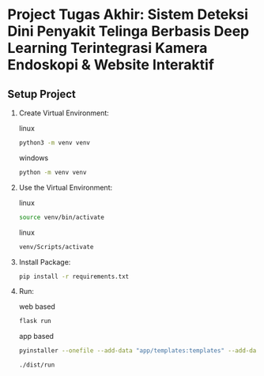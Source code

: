 # Project Tugas Akhir: Sistem Deteksi Dini Penyakit Telinga Berbasis Deep Learning Terintegrasi Kamera Endoskopi & Website Interaktif

## Setup Project

1. Create Virtual Environment:

    linux
    ```bash
    python3 -m venv venv
    ```
    windows
    ```bash
    python -m venv venv
    ```
1. Use the Virtual Environment:

    linux
    ```bash
    source venv/bin/activate
    ```
    linux
    ```bash
    venv/Scripts/activate
    ```
3. Install Package:
    ```bash
    pip install -r requirements.txt
    ```
2. Run:

    web based
    ```bash
    flask run
    ```
    app based
    ```bash
    pyinstaller --onefile --add-data "app/templates:templates" --add-data "app/static:static" --add-data "config.py:." run.py
    ```
    ```bash
    ./dist/run
    ```
